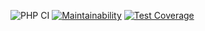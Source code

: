 ![PHP CI](https://github.com/DAS27/WPStudio/workflows/PHP%20CI/badge.svg)
[![Maintainability](https://api.codeclimate.com/v1/badges/24f14c8a1b17a6bff21d/maintainability)](https://codeclimate.com/github/DAS27/WPStudio/maintainability)
[![Test Coverage](https://api.codeclimate.com/v1/badges/24f14c8a1b17a6bff21d/test_coverage)](https://codeclimate.com/github/DAS27/WPStudio/test_coverage)
